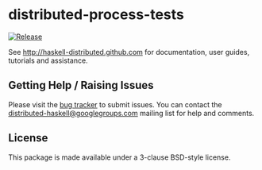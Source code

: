 # distributed-process-tests
[![Release](https://img.shields.io/hackage/v/distributed-process-tests.svg)](https://hackage.haskell.org/package/distributed-process-tests)

See http://haskell-distributed.github.com for documentation, user guides,
tutorials and assistance.

## Getting Help / Raising Issues

Please visit the [bug tracker](https://github.com/haskell-distributed/distributed-process-tests/issues) to submit issues. You can contact the distributed-haskell@googlegroups.com mailing list for help and comments.

## License

This package is made available under a 3-clause BSD-style license.
